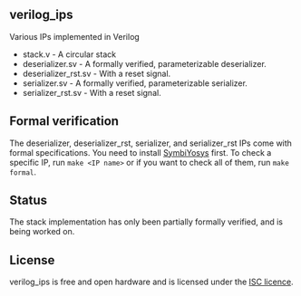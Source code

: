 ## verilog_ips
Various IPs implemented in Verilog

* stack.v - A circular stack
* deserializer.sv - A formally verified, parameterizable deserializer.
* deserializer_rst.sv - With a reset signal.
* serializer.sv - A formally verified, parameterizable serializer.
* serializer_rst.sv - With a reset signal.

## Formal verification
The deserializer, deserializer_rst, serializer, and serializer_rst IPs come with formal specifications. You need to install [SymbiYosys](https://symbiyosys.readthedocs.io/en/latest/quickstart.html) 
first. To check a specific IP, run `make <IP name>` or if you want to check all of them, run `make formal`.

## Status
The stack implementation has only been partially formally verified, and is being worked on.

## License
verilog_ips is free and open hardware and is licensed under the [ISC licence](http://en.wikipedia.org/wiki/ISC_license).
